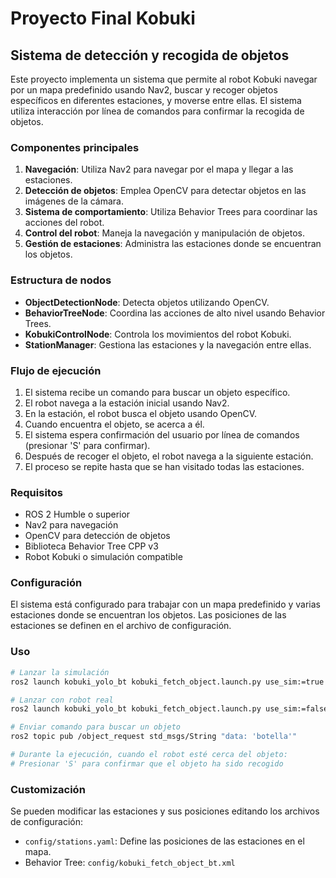 # Proyecto Final Kobuki

## Sistema de detección y recogida de objetos

Este proyecto implementa un sistema que permite al robot Kobuki navegar por un mapa predefinido usando Nav2, buscar y recoger objetos específicos en diferentes estaciones, y moverse entre ellas. El sistema utiliza interacción por línea de comandos para confirmar la recogida de objetos.

### Componentes principales

1. **Navegación**: Utiliza Nav2 para navegar por el mapa y llegar a las estaciones.
2. **Detección de objetos**: Emplea OpenCV para detectar objetos en las imágenes de la cámara.
3. **Sistema de comportamiento**: Utiliza Behavior Trees para coordinar las acciones del robot.
4. **Control del robot**: Maneja la navegación y manipulación de objetos.
5. **Gestión de estaciones**: Administra las estaciones donde se encuentran los objetos.

### Estructura de nodos

- **ObjectDetectionNode**: Detecta objetos utilizando OpenCV.
- **BehaviorTreeNode**: Coordina las acciones de alto nivel usando Behavior Trees.
- **KobukiControlNode**: Controla los movimientos del robot Kobuki.
- **StationManager**: Gestiona las estaciones y la navegación entre ellas.

### Flujo de ejecución

1. El sistema recibe un comando para buscar un objeto específico.
2. El robot navega a la estación inicial usando Nav2.
3. En la estación, el robot busca el objeto usando OpenCV.
4. Cuando encuentra el objeto, se acerca a él.
5. El sistema espera confirmación del usuario por línea de comandos (presionar 'S' para confirmar).
6. Después de recoger el objeto, el robot navega a la siguiente estación.
7. El proceso se repite hasta que se han visitado todas las estaciones.

### Requisitos

- ROS 2 Humble o superior
- Nav2 para navegación
- OpenCV para detección de objetos
- Biblioteca Behavior Tree CPP v3
- Robot Kobuki o simulación compatible

### Configuración

El sistema está configurado para trabajar con un mapa predefinido y varias estaciones donde se encuentran los objetos. Las posiciones de las estaciones se definen en el archivo de configuración.

### Uso

```bash
# Lanzar la simulación
ros2 launch kobuki_yolo_bt kobuki_fetch_object.launch.py use_sim:=true

# Lanzar con robot real
ros2 launch kobuki_yolo_bt kobuki_fetch_object.launch.py use_sim:=false

# Enviar comando para buscar un objeto
ros2 topic pub /object_request std_msgs/String "data: 'botella'"

# Durante la ejecución, cuando el robot esté cerca del objeto:
# Presionar 'S' para confirmar que el objeto ha sido recogido
```

### Customización

Se pueden modificar las estaciones y sus posiciones editando los archivos de configuración:

- `config/stations.yaml`: Define las posiciones de las estaciones en el mapa.
- Behavior Tree: `config/kobuki_fetch_object_bt.xml`
